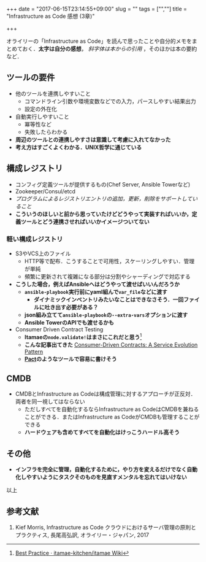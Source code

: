 +++
date = "2017-06-15T23:14:55+09:00"
slug = ""
tags = ["",""]
title = "Infrastructure as Code 感想 (3章)"

+++

オライリーの「Infrastructure as Code」を読んで思ったことや自分的メモをまとめておく．**太字は自分の感想**， _斜字体は本からの引用_ ，そのほかは本の要約など．

## ツールの要件
* 他のツールを連携しやすいこと
    * コマンドライン引数や環境変数などでの入力，パースしやすい結果出力
    * 設定の外在化
* 自動実行しやすいこと
    * 冪等性など
    * 失敗したらわかる
* **周辺のツールとの連携しやすさは意識して考慮に入れてなかった**
* **考え方はすごくよくわかる．UNIX哲学に通じている**

## 構成レジストリ
* コンフィグ定義ツールが提供するもの(Chef Server, Ansible Towerなど)
* Zookeeper/Consul/etcd
* _プログラムによるレジストリエントリの追加，更新，削除をサポートしていること_
* **こういうのほしいと前から思っていたけどどうやって実装すればいいか，定義ツールとどう連携させればいいかイメージついてない**

### 軽い構成レジストリ
* S3やVCS上のファイル
    * HTTP等で配布．こうすることで可用性，スケーリングしやすい．管理が単純
    * 頻繁に更新されて複雑になる部分は分割やシャーディングで対応する
* **こうした場合，例えばAnsibleへはどうやって渡せばいいんだろうか**
    * **`ansible-playbook`実行前にyaml組んで`var_file`などに渡す**
        * **ダイナミックインベントリみたいなことはできなさそう．一回ファイルに吐き出す必要がある？**
    * **json組み立てて`ansible-playbook`の`--extra-vars`オプションに渡す**
    * **Ansible TowerのAPIでも渡せるかも**
* Consumer Driven Contract Testing
    * **Itamaeの`node.validate!`はまさにこれだと思う**[^1]
    * **こんな記事出てきた** [Consumer-Driven Contracts: A Service Evolution Pattern](https://martinfowler.com/articles/consumerDrivenContracts.html)
    * **[Pact](https://docs.pact.io/)のようなツールで容易に書けそう**

## CMDB
* CMDBとInfrastructure as Codeは構成管理に対するアプローチが正反対．両者を同一視してはならない
    * ただしすべてを自動化するならInfrastructure as CodeはCMDBを兼ねることができる．またはInfrastructure as CodeがCMDBも管理することができる
    * **ハードウェアも含めてすべてを自動化はけっこうハードル高そう**

## その他
* **インフラを完全に管理，自動化するために，やり方を変えるだけでなく自動化しやすいようにタスクそのものを見直すメンタルを忘れてはいけない**

以上

## 参考文献
1. Kief Morris, Infrastructure as Code クラウドにおけるサーバ管理の原則とプラクティス, 長尾高弘訳, オライリー・ジャパン, 2017

[^1]: [Best Practice · itamae-kitchen/itamae Wiki](https://github.com/itamae-kitchen/itamae/wiki/Best-Practice#use-nodevalidate-in-recipes-that-will-be-included)
